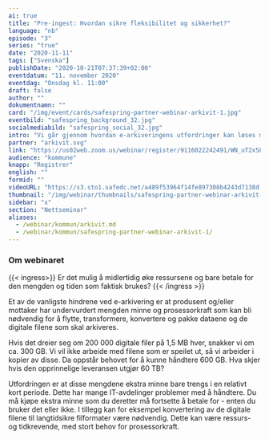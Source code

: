 ```yaml
---
ai: true
title: "Pre-ingest: Hvordan sikre fleksibilitet og sikkerhet?"
language: "nb"
episode: "3"
series: "true"
date: "2020-11-11"
tags: ["Svenska"]
publishDate: "2020-10-21T07:37:39+02:00"
eventdatum: "11. november 2020"
eventdag: "Onsdag kl. 11:00"
draft: false
author: ""
dokumentnamn: ""
card: "/img/event/cards/safespring-partner-webinar-arkivit-1.jpg"
eventbild: "safespring_background_32.jpg"
socialmediabild: "safespring_social_32.jpg"
intro: "Vi går gjennom hvordan e-arkiveringens utfordringer kan løses med serverkapasitet og midlertidig lagring."
partner: "arkivit.svg"
link: "https://us02web.zoom.us/webinar/register/9116022242491/WN_uT2x58w6RjWf8BPQzZqLbw"
audience: "kommune"
knapp: "Registrer"
english: ""
formid: ""
videoURL: "https://s3.sto1.safedc.net/a489f53964f14fe897308b4243d7138d:processedvideos/safespring-partner-webinar-arkivit-1/master.m3u8"
thumbnail: "/img/webinar/thumbnails/safespring-partner-webinar-arkivit-1.jpg"
sidebar: "x"
section: "Nettseminar"
aliases:
  - /webinar/kommun/arkivit.md
  - /webinar/kommun/safespring-partner-webinar-arkivit-1/
---
```

### Om webinaret

{{< ingress>}}
Er det mulig å midlertidig øke ressursene og bare betale for den mengden og tiden som faktisk brukes?
{{< /ingress >}}

Et av de vanligste hindrene ved e-arkivering er at produsent og/eller mottaker har undervurdert mengden minne og prosessorkraft som kan bli nødvendig for å flytte, transformere, konvertere og pakke dataene og de digitale filene som skal arkiveres.

Hvis det dreier seg om 200 000 digitale filer på 1,5 MB hver, snakker vi om ca. 300 GB. Vi vil ikke arbeide med filene som er speilet ut, så vi arbeider i kopier av disse. Da oppstår behovet for å kunne håndtere 600 GB. Hva skjer hvis den opprinnelige leveransen utgjør 60 TB?

Utfordringen er at disse mengdene ekstra minne bare trengs i en relativt kort periode. Dette har mange IT-avdelinger problemer med å håndtere. Du må kjøpe ekstra minne som du deretter må fortsette å betale for - enten du bruker det eller ikke. I tillegg kan for eksempel konvertering av de digitale filene til langtidsikre filformater være nødvendig. Dette kan være ressurs- og tidkrevende, med stort behov for prosessorkraft.